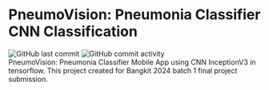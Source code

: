 # PneumoVision: Pneumonia Classifier CNN Classification
![GitHub last commit](https://img.shields.io/github/last-commit/AdnanBayu/PneumoVision-Bangkit-Capstone-ML) ![GitHub commit activity](https://img.shields.io/github/commit-activity/t/AdnanBayu/PneumoVision-Bangkit-Capstone-ML) <br/>
PneumoVision: Pneumonia Classifier Mobile App using CNN InceptionV3 in tensorflow. This project created for Bangkit 2024 batch 1 final project submission.
